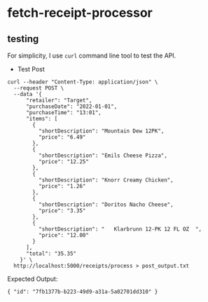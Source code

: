 # fetch-receipt-processor
## testing  
For simplicity, I use ```curl``` command line tool to test the API.  
- Test Post
```  
curl --header "Content-Type: application/json" \
  --request POST \
  --data '{
      "retailer": "Target",
      "purchaseDate": "2022-01-01",
      "purchaseTime": "13:01",
      "items": [
        {
          "shortDescription": "Mountain Dew 12PK",
          "price": "6.49"
        },
        {
          "shortDescription": "Emils Cheese Pizza",
          "price": "12.25"
        },
        {
          "shortDescription": "Knorr Creamy Chicken",
          "price": "1.26"
        },
        {
          "shortDescription": "Doritos Nacho Cheese",
          "price": "3.35"
        },
        {
          "shortDescription": "   Klarbrunn 12-PK 12 FL OZ  ",
          "price": "12.00"
        }
      ],
      "total": "35.35"
    }' \
  http://localhost:5000/receipts/process > post_output.txt
  ```
  Expected Output:
  ```
  { "id": "7fb1377b-b223-49d9-a31a-5a02701dd310" }
  ```